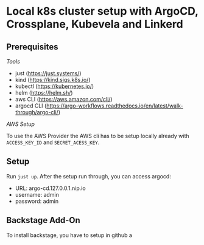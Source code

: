 # Local k8s cluster setup with ArgoCD, Crossplane, Kubevela and Linkerd

## Prerequisites

*Tools*

- just (https://just.systems/)
- kind (https://kind.sigs.k8s.io/)
- kubectl (https://kubernetes.io/)
- helm (https://helm.sh/)
- aws CLI (https://aws.amazon.com/cli/)
- argocd CLI (https://argo-workflows.readthedocs.io/en/latest/walk-through/argo-cli/)

*AWS Setup*

To use the AWS Provider the AWS cli has to be setup locally already with `ACCESS_KEY_ID` and `SECRET_ACESS_KEY`.

## Setup

Run `just up`. After the setup run through, you can access argocd:

- URL: argo-cd.127.0.0.1.nip.io
- username: admin
- password: admin

## Backstage Add-On

To install backstage, you have to setup in github a